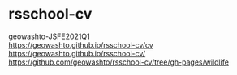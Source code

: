 # rsschool-cv

geowashto-JSFE2021Q1<br>
https://geowashto.github.io/rsschool-cv/cv<br>
https://geowashto.github.io/rsschool-cv/<br>
https://github.com/geowashto/rsschool-cv/tree/gh-pages/wildlife<br>
